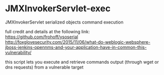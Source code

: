 # JMXInvokerServlet-exec
JMXInvokerServlet serialized objects command execution

full credit and details at the following link:
https://github.com/frohoff/ysoserial
http://foxglovesecurity.com/2015/11/06/what-do-weblogic-websphere-jboss-jenkins-opennms-and-your-application-have-in-common-this-vulnerability/

this script lets you execute and retrieve commands output (through wget or dns requests) from a vulnerable target
